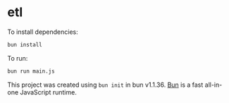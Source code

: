 # etl

To install dependencies:

```bash
bun install
```

To run:

```bash
bun run main.js
```

This project was created using `bun init` in bun v1.1.36. [Bun](https://bun.sh) is a fast all-in-one JavaScript runtime.
